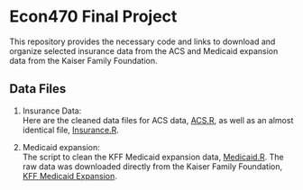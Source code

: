 # Econ470 Final Project

This repository provides the necessary code and links to download and organize selected insurance data from the ACS and Medicaid expansion data from the Kaiser Family Foundation.

## Data Files

1. Insurance Data:<br>
Here are the cleaned data files for ACS data, [ACS.R](data-code/acs_medicaid.rds), as well as an almost identical file, [Insurance.R](data-code/insurance.rds). 

2. Medicaid expansion:<br>
 The script to clean the KFF Medicaid expansion data, [Medicaid.R](data-code/Medicaid.R). The raw data was downloaded directly from the Kaiser Family Foundation, [KFF Medicaid Expansion](https://www.kff.org/medicaid/issue-brief/status-of-state-medicaid-expansion-decisions-interactive-map/).


